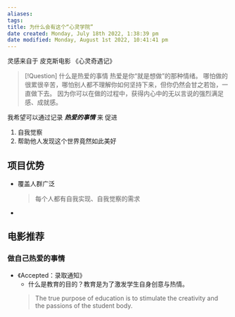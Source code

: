 ```yaml
---
aliases: 
tags: 
title: 为什么会有这个“心灵学院”
date created: Monday, July 18th 2022, 1:38:39 pm
date modified: Monday, August 1st 2022, 10:41:41 pm
---
```


灵感来自于 皮克斯电影 《心灵奇遇记》

>[!Question] 什么是热爱的事情
> 热爱是你“就是想做”的那种情绪。
> 哪怕做的很累很辛苦，哪怕别人都不理解你如何坚持下来，但你仍然会甘之若饴，一直做下去。
> 因为你可以在做的过程中，获得内心中的无以言说的强烈满足感、成就感。

我希望可以通过记录 ***热爱的事情*** 来 促进
1. 自我觉察
2. 帮助他人发现这个世界竟然如此美好

## 项目优势
- 覆盖人群广泛
  > 每个人都有自我实现、自我觉察的需求
- 

## 电影推荐

### 做自己热爱的事情
- 《Accepted：录取通知》
	- 什么是教育的目的？教育是为了激发学生自身创意与热情。
	> The true purpose of education is to stimulate the creativity and the passions of the student body.